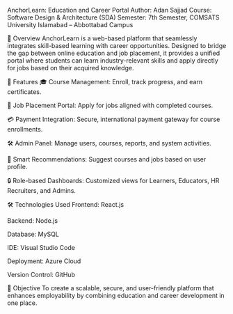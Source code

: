 AnchorLearn: Education and Career Portal
Author: Adan Sajjad
Course: Software Design & Architecture (SDA)
Semester: 7th Semester, COMSATS University Islamabad – Abbottabad Campus

📘 Overview
AnchorLearn is a web-based platform that seamlessly integrates skill-based learning with career opportunities. 
Designed to bridge the gap between online education and job placement, it provides a unified portal where students can 
learn industry-relevant skills and apply directly for jobs based on their acquired knowledge.

🎯 Features
🎓 Course Management: Enroll, track progress, and earn certificates.

💼 Job Placement Portal: Apply for jobs aligned with completed courses.

💳 Payment Integration: Secure, international payment gateway for course enrollments.

🛠 Admin Panel: Manage users, courses, reports, and system activities.

🧠 Smart Recommendations: Suggest courses and jobs based on user profile.

🔒 Role-based Dashboards: Customized views for Learners, Educators, HR Recruiters, and Admins.

🛠 Technologies Used
Frontend: React.js

Backend: Node.js

Database: MySQL

IDE: Visual Studio Code

Deployment: Azure Cloud

Version Control: GitHub

🚀 Objective
To create a scalable, secure, and user-friendly platform that enhances employability by combining education and career development in one place.
